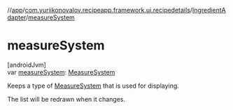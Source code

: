 //[app](../../../index.md)/[com.yuriikonovalov.recipeapp.framework.ui.recipedetails](../index.md)/[IngredientAdapter](index.md)/[measureSystem](measure-system.md)

# measureSystem

[androidJvm]\
var [measureSystem](measure-system.md): [MeasureSystem](../../com.yuriikonovalov.recipeapp.application.entities/-measure-system/index.md)

Keeps a type of [MeasureSystem](../../com.yuriikonovalov.recipeapp.application.entities/-measure-system/index.md) that is used for displaying.

The list will be redrawn when it changes.
